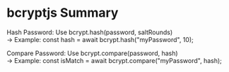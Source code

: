 # bcryptjs Summary

Hash Password: Use bcrypt.hash(password, saltRounds)  
→ Example: const hash = await bcrypt.hash("myPassword", 10);

Compare Password: Use bcrypt.compare(password, hash)  
→ Example: const isMatch = await bcrypt.compare("myPassword", hash);
